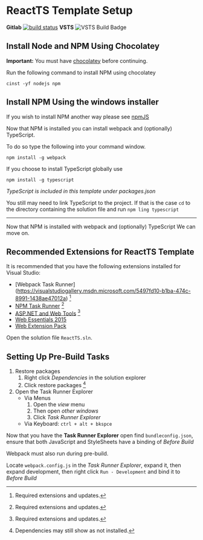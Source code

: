 # ReactTS Template Setup

__Gitlab__ [![build status](http://git.stratuscube.com:8088/templates/ReactTS/badges/master/build.svg)](http://git.stratuscube.com:8088/templates/ReactTS/commits/master)
__VSTS__ ![VSTS Build Badge](https://stratuscube.visualstudio.com/_apis/public/build/definitions/e8ce00ea-5f97-401a-97de-35e1938633c2/4/badge)

## Install __Node__ and __NPM__ Using Chocolatey

__Important:__ You must have 
[chocolatey](https://chocolatey.org/) before continuing.

Run the following command to install NPM using chocolatey

`cinst -yf nodejs npm`

## Install __NPM__ Using the windows installer

If you wish to install NPM another way please see [npmJS](https://www.npmjs.com/)

Now that NPM is installed you can install webpack and (optionally) TypeScript.

To do so type the following into your command window.


```
npm install -g webpack
```

If you choose to install TypeScript globally use


```
npm install -g typescript
```

_TypeScript is included in this template under packages.json_

You still may need to link TypeScript to the project. If that is the case `cd` 
to the directory containing the solution file and run `npm ling typescript`

___

Now that NPM is installed with webpack and (optionally) TypeScript We can move on.

## Recommended Extensions for ReactTS Template

It is recommended that you have the following extensions installed for 
Visual Studio:

* [Webpack Task Runner] (https://visualstudiogallery.msdn.microsoft.com/5497fd10-b1ba-474c-8991-1438ae47012a) [^1]
* [NPM Task Runner](https://visualstudiogallery.msdn.microsoft.com/8f2f2cbc-4da5-43ba-9de2-c9d08ade4941) [^1]
* [ASP.NET and Web Tools](https://visualstudiogallery.msdn.microsoft.com/32f1fa1b-cdd5-4bd3-8f51-cd8f099f46bc?SRC=Featured) [^1]
* [Web Essentials 2015](https://visualstudiogallery.msdn.microsoft.com/ee6e6d8c-c837-41fb-886a-6b50ae2d06a2)
* [Web Extension Pack](https://visualstudiogallery.msdn.microsoft.com/f3b504c6-0095-42f1-a989-51d5fc2a8459)


Open the solution file `ReactTS.sln`.

## Setting Up Pre-Build Tasks

1. Restore packages
    1. Right click _Dependencies_ in the solution explorer
    2. Click restore packages [^2]
2. Open the Task Runner Explorer
    * Via Menus 
        1. Open the _view_ menu
        2. Then open _other windows_
        3. Click _Task Runner Explorer_
    * Via Keyboard: `ctrl + alt + bkspce`


Now that you have the __Task Runner Explorer__ open find `bundleconfig.json`, 
ensure that both JavaScript and StyleSheets have a binding of _Before Build_

Webpack must also run during pre-build. 

Locate `webpack.config.js` in the _Task Runner Explorer_, expand it, then expand 
development, then right click `Run - Development` and bind it to _Before Build_

[^1]: Required extensions and updates.
[^2]: Dependencies may still show as not installed.